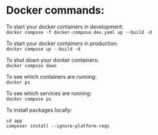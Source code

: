 # Docker commands:   
   
To start your docker containers in development:   
`docker compose -f docker-compose.dev.yaml up --build -d`   

To start your docker containers in production:   
`docker compose up --build -d`

To shut down your docker containers:   
`docker compose down`    

To see which containers are running:   
`docker ps`    

To see which services are running:   
`docker compose ps`    
   
To install packages locally:   
```
cd app
composer install --ignore-platform-reqs
```     